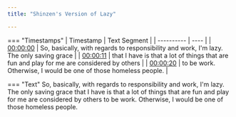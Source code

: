 ```yaml
---
title: "Shinzen's Version of Lazy"

---
```

=== "Timestamps"
    | Timestamp | Text Segment |
    | ---------- | ----  |
    | [00:00:00](https://www.youtube.com/watch?v=iUy1nAVhvTA&t=0) |  So, basically, with regards to responsibility and work, I'm lazy. The only saving grace |
    | [00:00:11](https://www.youtube.com/watch?v=iUy1nAVhvTA&t=11) |  that I have is that a lot of things that are fun and play for me are considered by others |
    | [00:00:20](https://www.youtube.com/watch?v=iUy1nAVhvTA&t=20) |  to be work. Otherwise, I would be one of those homeless people. |

=== "Text"
     So, basically, with regards to responsibility and work, I'm lazy. The only saving grace that I have is that a lot of things that are fun and play for me are considered by others to be work. Otherwise, I would be one of those homeless people.